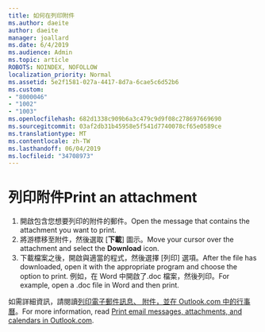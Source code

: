 ```yaml
---
title: 如何在列印附件
ms.author: daeite
author: daeite
manager: joallard
ms.date: 6/4/2019
ms.audience: Admin
ms.topic: article
ROBOTS: NOINDEX, NOFOLLOW
localization_priority: Normal
ms.assetid: 5e2f1581-027a-4417-8d7a-6cae5c6d52b6
ms.custom:
- "8000046"
- "1002"
- "1003"
ms.openlocfilehash: 682d1338c909b6a3c479c9d9f08c278697669690
ms.sourcegitcommit: 03af2db31b45958e5f541d7740078cf65e0589ce
ms.translationtype: MT
ms.contentlocale: zh-TW
ms.lasthandoff: 06/04/2019
ms.locfileid: "34708973"
---
```

# <a name="print-an-attachment"></a><span data-ttu-id="7f1df-102">列印附件</span><span class="sxs-lookup"><span data-stu-id="7f1df-102">Print an attachment</span></span>

1. <span data-ttu-id="7f1df-103">開啟包含您想要列印的附件的郵件。</span><span class="sxs-lookup"><span data-stu-id="7f1df-103">Open the message that contains the attachment you want to print.</span></span>
2. <span data-ttu-id="7f1df-104">將游標移至附件，然後選取 [**下載**] 圖示。</span><span class="sxs-lookup"><span data-stu-id="7f1df-104">Move your cursor over the attachment and select the **Download** icon.</span></span>
3. <span data-ttu-id="7f1df-105">下載檔案之後，開啟與適當的程式，然後選擇 [列印] 選項。</span><span class="sxs-lookup"><span data-stu-id="7f1df-105">After the file has downloaded, open it with the appropriate program and choose the option to print.</span></span> <span data-ttu-id="7f1df-106">例如，在 Word 中開啟了.doc 檔案，然後列印。</span><span class="sxs-lookup"><span data-stu-id="7f1df-106">For example, open a .doc file in Word and then print.</span></span>

<span data-ttu-id="7f1df-107">如需詳細資訊，請閱讀[列印電子郵件訊息、 附件，並在 Outlook.com 中的行事曆](https://go.microsoft.com/fwlink/?linkid=2021110&amp;clcid=0x409)。</span><span class="sxs-lookup"><span data-stu-id="7f1df-107">For more information, read [Print email messages, attachments, and calendars in Outlook.com](https://go.microsoft.com/fwlink/?linkid=2021110&amp;clcid=0x409).</span></span>